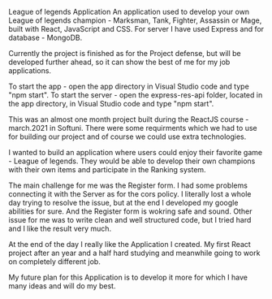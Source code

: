 League of legends Application
An application used to develop your own League of legends champion - Marksman, Tank, Fighter, Assassin or Mage, built with React, JavaScript and CSS. For server I have used Express and for database - MongoDB.

Currently the project is finished as for the Project defense, but will be developed further ahead, so it can show the best of me for my job applications.

To start the app - open the app directory in Visual Studio code and type "npm start".
To start the server - open the express-res-api folder, located in the app directory, in Visual Studio code and type "npm start".

This was an almost one month project built during the ReactJS course - march.2021 in Softuni. There were some requirments which we had to use for building our project and of course we could use extra technologies. 

I wanted to build an application where users could enjoy their favorite game - League of legends. They would be able to develop their own champions with their own items and participate in the Ranking system.

The main challenge for me was the Register form. I had some problems connecting it with the Server as for the cors policy. I literally lost a whole day trying to resolve the issue, but at the end I developed my google abilities for sure. And the Register form is wokring safe and sound. Other issue for me was to write clean and well structured code, but I tried hard and I like the result very much.

At the end of the day I really like the Application I created. My first React project after an year and a half hard studying and meanwhile going to work on completely different job.

My future plan for this Application is to develop it more for which I have many ideas and will do my best.